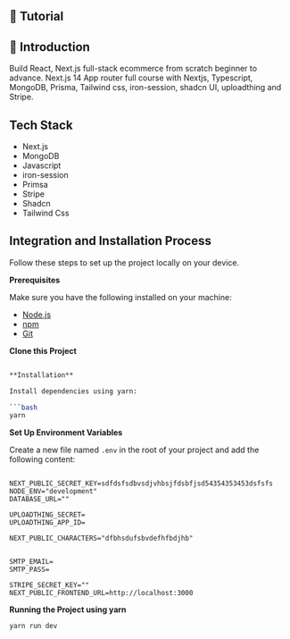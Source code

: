 ## 🚨 Tutorial


## <a name="introduction">🤖 Introduction</a>

Build React, Next.js full-stack ecommerce from scratch beginner to advance. Next.js 14 App router full course with Nextjs, Typescript, MongoDB, Prisma, Tailwind css, iron-session, shadcn UI, uploadthing and Stripe.

## <a name="tech-stack">Tech Stack</a>

- Next.js
- MongoDB
- Javascript
- iron-session
- Primsa
- Stripe
- Shadcn
- Tailwind Css

## <a name="quick-start">Integration and Installation Process</a>

Follow these steps to set up the project locally on your device.

**Prerequisites**

Make sure you have the following installed on your machine:

- [Node.js](https://nodejs.org/en)
- [npm](https://www.npmjs.com/)
- [Git](https://git-scm.com/)

**Clone this Project**

```bash

**Installation**

Install dependencies using yarn:

```bash
yarn
```

**Set Up Environment Variables**

Create a new file named `.env` in the root of your project and add the following content:

```env

NEXT_PUBLIC_SECRET_KEY=sdfdsfsdbvsdjvhbsjfdsbfjsd54354353453dsfsfs
NODE_ENV="development"
DATABASE_URL=""

UPLOADTHING_SECRET=
UPLOADTHING_APP_ID=

NEXT_PUBLIC_CHARACTERS="dfbhsdufsbvdefhfbdjhb"


SMTP_EMAIL=
SMTP_PASS=

STRIPE_SECRET_KEY=""
NEXT_PUBLIC_FRONTEND_URL=http://localhost:3000
```

**Running the Project using yarn**

```bash
yarn run dev
```
